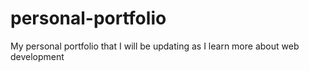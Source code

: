# personal-portfolio
My personal portfolio that I will be updating as I learn more about web development
